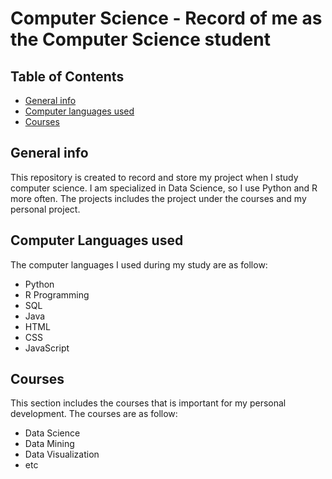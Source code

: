 # Computer Science - Record of me as the Computer Science student

## Table of Contents
* [General info](#general-info)
* [Computer languages used](#computer-languages-used)
* [Courses](#courses)

## General info
This repository is created to record and store my project when I study computer science. I am specialized in Data Science, so I use Python and R more often.
The projects includes the project under the courses and my personal project.

## Computer Languages used
The computer languages I used during my study are as follow:
- Python
- R Programming
- SQL
- Java
- HTML
- CSS
- JavaScript

## Courses
This section includes the courses that is important for my personal development. The courses are as follow:
- Data Science
- Data Mining
- Data Visualization
- etc
